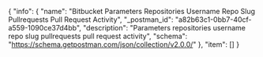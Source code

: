 {
  "info": {
    "name": "Bitbucket Parameters Repositories Username Repo Slug Pullrequests Pull Request  Activity",
    "_postman_id": "a82b63c1-0bb7-40cf-a559-1090ce37d4bb",
    "description": "Parameters repositories username repo slug pullrequests pull request  activity",
    "schema": "https://schema.getpostman.com/json/collection/v2.0.0/"
  },
  "item": []
}